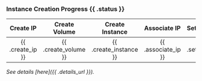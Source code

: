 ### Instance Creation Progress {{ .status }}

|    Create IP     |    Create Volume     |    Create Instance     |    Associate IP     |    Setup Instance     |    Attach volume     |    Send Email     |
| :--------------: | :------------------: | :--------------------: | :-----------------: | :-------------------: | :------------------: | :---------------: |
| {{ .create_ip }} | {{ .create_volume }} | {{ .create_instance }} | {{ .associate_ip }} | {{ .setup_instance }} | {{ .attach_volume }} | {{ .send_email }} |

_See details [here]({{ .details_url }})._
